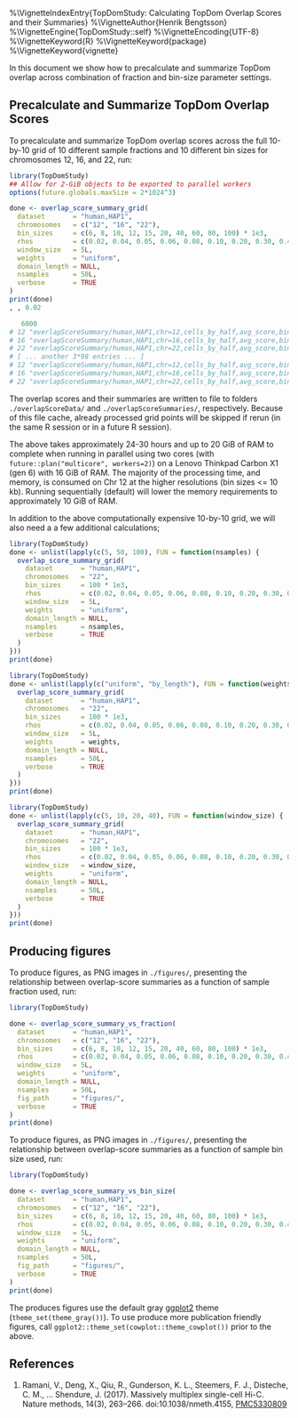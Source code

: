 %\VignetteIndexEntry{TopDomStudy: Calculating TopDom Overlap Scores and their Summaries}
%\VignetteAuthor{Henrik Bengtsson}
%\VignetteEngine{TopDomStudy::self}
%\VignetteEncoding{UTF-8}
%\VignetteKeyword{R}
%\VignetteKeyword{package}
%\VignetteKeyword{vignette}


In this document we show how to precalculate and summarize TopDom overlap across combination of fraction and bin-size parameter settings.


## Precalculate and Summarize TopDom Overlap Scores

To precalculate and summarize TopDom overlap scores across the full 10-by-10 grid of 10 different sample fractions and 10 different bin sizes for chromosomes 12, 16, and 22, run:

```r
library(TopDomStudy)
## Allow for 2-GiB objects to be exported to parallel workers
options(future.globals.maxSize = 2*1024^3)

done <- overlap_score_summary_grid(
  dataset       = "human,HAP1",
  chromosomes   = c("12", "16", "22"),
  bin_sizes     = c(6, 8, 10, 12, 15, 20, 40, 60, 80, 100) * 1e3,
  rhos          = c(0.02, 0.04, 0.05, 0.06, 0.08, 0.10, 0.20, 0.30, 0.40, 0.50),
  window_size   = 5L,
  weights       = "uniform",
  domain_length = NULL,
  nsamples      = 50L,
  verbose       = TRUE
)
print(done)
, , 0.02

   6000                                                                                                                                      
# 12 "overlapScoreSummary/human,HAP1,chr=12,cells_by_half,avg_score,bin_size=6000,fraction=0.020,window_size=5,weights=uniform,nsamples=50.rds"
# 16 "overlapScoreSummary/human,HAP1,chr=16,cells_by_half,avg_score,bin_size=6000,fraction=0.020,window_size=5,weights=uniform,nsamples=50.rds"
# 22 "overlapScoreSummary/human,HAP1,chr=22,cells_by_half,avg_score,bin_size=6000,fraction=0.020,window_size=5,weights=uniform,nsamples=50.rds"
# [ ... another 3*98 entries ... ]
# 12 "overlapScoreSummary/human,HAP1,chr=12,cells_by_half,avg_score,bin_size=100000,fraction=0.500,window_size=5,weights=uniform,nsamples=50.rds"
# 16 "overlapScoreSummary/human,HAP1,chr=16,cells_by_half,avg_score,bin_size=100000,fraction=0.500,window_size=5,weights=uniform,nsamples=50.rds"
# 22 "overlapScoreSummary/human,HAP1,chr=22,cells_by_half,avg_score,bin_size=100000,fraction=0.500,window_size=5,weights=uniform,nsamples=50.rds"
```

The overlap scores and their summaries are written to file to folders `./overlapScoreData/` and `./overlapScoreSummaries/`, respectively.  Because of this file cache, already processed grid points will be skipped if rerun (in the same R session or in a future R session).

The above takes approximately 24-30 hours and up to 20 GiB of RAM to complete when running in parallel using two cores (with `future::plan("multicore", workers=2)`) on a Lenovo Thinkpad Carbon X1 (gen 6) with 16 GiB of RAM.  The majority of the processing time, and memory, is consumed on Chr 12 at the higher resolutions (bin sizes <= 10 kb).  Running sequentially (default) will lower the memory requirements to approximately 10 GiB of RAM.


In addition to the above computationally expensive 10-by-10 grid, we will also need a a few additional calculations;

```r
library(TopDomStudy)
done <- unlist(lapply(c(5, 50, 100), FUN = function(nsamples) {
  overlap_score_summary_grid(
    dataset       = "human,HAP1",
    chromosomes   = "22",
    bin_sizes     = 100 * 1e3,
    rhos          = c(0.02, 0.04, 0.05, 0.06, 0.08, 0.10, 0.20, 0.30, 0.40, 0.50),
    window_size   = 5L,
    weights       = "uniform",
    domain_length = NULL,
    nsamples      = nsamples,
    verbose       = TRUE
  )
}))
print(done)
```

```r
library(TopDomStudy)
done <- unlist(lapply(c("uniform", "by_length"), FUN = function(weights) {
  overlap_score_summary_grid(
    dataset       = "human,HAP1",
    chromosomes   = "22",
    bin_sizes     = 100 * 1e3,
    rhos          = c(0.02, 0.04, 0.05, 0.06, 0.08, 0.10, 0.20, 0.30, 0.40, 0.50),
    window_size   = 5L,
    weights       = weights,
    domain_length = NULL,
    nsamples      = 50L,
    verbose       = TRUE
  )
}))
print(done)
```

```r
library(TopDomStudy)
done <- unlist(lapply(c(5, 10, 20, 40), FUN = function(window_size) {
  overlap_score_summary_grid(
    dataset       = "human,HAP1",
    chromosomes   = "22",
    bin_sizes     = 100 * 1e3,
    rhos          = c(0.02, 0.04, 0.05, 0.06, 0.08, 0.10, 0.20, 0.30, 0.40, 0.50),
    window_size   = window_size,
    weights       = "uniform",
    domain_length = NULL,
    nsamples      = 50L,
    verbose       = TRUE
  )
}))
print(done)
```



## Producing figures

To produce figures, as PNG images in `./figures/`, presenting the relationship between overlap-score summaries as a function of sample fraction used, run:

```r
library(TopDomStudy)

done <- overlap_score_summary_vs_fraction(
  dataset       = "human,HAP1",
  chromosomes   = c("12", "16", "22"),
  bin_sizes     = c(6, 8, 10, 12, 15, 20, 40, 60, 80, 100) * 1e3,
  rhos          = c(0.02, 0.04, 0.05, 0.06, 0.08, 0.10, 0.20, 0.30, 0.40, 0.50),
  window_size   = 5L,
  weights       = "uniform",
  domain_length = NULL,
  nsamples      = 50L,
  fig_path      = "figures/",
  verbose       = TRUE
)
print(done)
```

To produce figures, as PNG images in `./figures/`, presenting the relationship between overlap-score summaries as a function of sample bin size used, run:

```r
library(TopDomStudy)

done <- overlap_score_summary_vs_bin_size(
  dataset       = "human,HAP1",
  chromosomes   = c("12", "16", "22"),
  bin_sizes     = c(6, 8, 10, 12, 15, 20, 40, 60, 80, 100) * 1e3,
  rhos          = c(0.02, 0.04, 0.05, 0.06, 0.08, 0.10, 0.20, 0.30, 0.40, 0.50),
  window_size   = 5L,
  weights       = "uniform",
  domain_length = NULL,
  nsamples      = 50L,
  fig_path      = "figures/",
  verbose       = TRUE
)
print(done)
```

The produces figures use the default gray [ggplot2] theme (`theme_set(theme_gray())`).  To use produce more publication friendly figures, call `ggplot2::theme_set(cowplot::theme_cowplot())` prior to the above.


## References

1. Ramani, V., Deng, X., Qiu, R., Gunderson, K. L., Steemers, F. J., Disteche, C. M., … Shendure, J. (2017). Massively multiplex single-cell Hi-C. Nature methods, 14(3), 263–266. doi:10.1038/nmeth.4155, [PMC5330809](https://www.ncbi.nlm.nih.gov/pmc/articles/PMC5330809/)


[ggplot2]: https://cran.r-project.org/package=ggplot2
